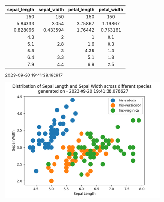 |   sepal_length |   sepal_width |   petal_length |   petal_width |
|---------------:|--------------:|---------------:|:-------------:|
|     150        |    150        |      150       |    150        |
|       5.84333  |      3.054    |        3.75867 |      1.19867  |
|       0.828066 |      0.433594 |        1.76442 |      0.763161 |
|       4.3      |      2        |        1       |      0.1      |
|       5.1      |      2.8      |        1.6     |      0.3      |
|       5.8      |      3        |        4.35    |      1.3      |
|       6.4      |      3.3      |        5.1     |      1.8      |
|       7.9      |      4.4      |        6.9     |      2.5      |


2023-09-20 19:41:38.192917


![Graph](PlotImage.png)


